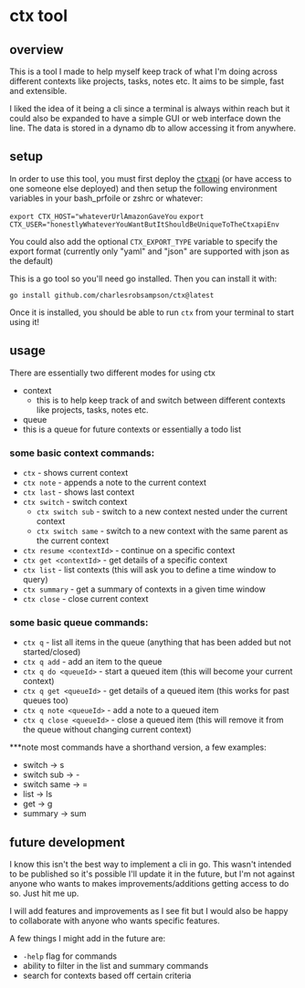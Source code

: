 # ctx tool
## overview
This is a tool I made to help myself keep track of what I'm doing across different contexts like projects, tasks, notes etc. It aims to be simple, fast and extensible.

I liked the idea of it being a cli since a terminal is always within reach but it could also be expanded to have a simple GUI or web interface down the line. The data is stored in a dynamo db to allow accessing it from anywhere.

## setup
In order to use this tool, you must first deploy the [ctxapi](https://github.com/charlesrobsampson/ctxapi) (or have access to one someone else deployed) and then setup the following environment variables in your bash_prfoile or zshrc or whatever:

`export CTX_HOST="whateverUrlAmazonGaveYou`
`export CTX_USER="honestlyWhateverYouWantButItShouldBeUniqueToTheCtxapiEnv`

You could also add the optional `CTX_EXPORT_TYPE` variable to specify the export format (currently only "yaml" and "json" are supported with json as the default)

This is a go tool so you'll need go installed. Then you can install it with:

`go install github.com/charlesrobsampson/ctx@latest`

Once it is installed, you should be able to run `ctx` from your terminal to start using it!

## usage
There are essentially two different modes for using ctx
- context
  - this is to help keep track of and switch between different contexts like projects, tasks, notes etc.
- queue
 - this is a queue for future contexts or essentially a todo list

### some basic context commands:
- `ctx` - shows current context
- `ctx note` - appends a note to the current context
- `ctx last` - shows last context
- `ctx switch` - switch context
  - `ctx switch sub` - switch to a new context nested under the current context
  - `ctx switch same` - switch to a new context with the same parent as the current context
- `ctx resume <contextId>` - continue on a specific context
- `ctx get <contextId>` - get details of a specific context
- `ctx list` - list contexts (this will ask you to define a time window to query)
- `ctx summary` - get a summary of contexts in a given time window
- `ctx close` - close current context

### some basic queue commands:
- `ctx q` - list all items in the queue (anything that has been added but not started/closed)
- `ctx q add` - add an item to the queue
- `ctx q do <queueId>` - start a queued item (this will become your current context)
- `ctx q get <queueId>` - get details of a queued item (this works for past queues too)
- `ctx q note <queueId>` - add a note to a queued item
- `ctx q close <queueId>` - close a queued item (this will remove it from the queue without changing current context)

***note most commands have a shorthand version, a few examples:
- switch -> s
- switch sub -> -
- switch same -> =
- list -> ls
- get -> g
- summary -> sum


## future development
I know this isn't the best way to implement a cli in go. This wasn't intended to be published so it's possible I'll update it in the future, but I'm not against anyone who wants to makes improvements/additions getting access to do so. Just hit me up.

I will add features and improvements as I see fit but I would also be happy to collaborate with anyone who wants specific features.

A few things I might add in the future are:
- `-help` flag for commands
- ability to filter in the list and summary commands
- search for contexts based off certain criteria